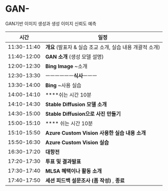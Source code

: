 # GAN-
GAN기반 이미지 생성과 생성 이미지 신뢰도 예측

| 시간         | 일정                               |
|--------------|------------------------------------|
| 11:30-11:40  | **개요** (발표자 & 실습 조교 소개, 실습 내용 개괄적 소개) |
| 11:40-12:00  | **GAN 소개** (생성 모델 설명)                  |
| 12:00-12:30  | **Bing Image** ~소개                       |
| 12:30-13:30  | ㅡㅡㅡㅡㅡㅡ**식사**ㅡㅡㅡ               |
| 13:30-14:00  | **Bing** ~사용 실습                         |
| 14:00-14:10  | ****쉬는 시간 10분                     |
| 14:10-14:30  | **Stable Diffusion 모델 소개**              |
| 14:30-15:00  | **Stable Diffusion으로 사진 만들기**        |
| 15:00-15:10  | **** 쉬는 시간 10분                    |
| 15:10-15:50  | **Azure Custom Vision 사용한 실습 내용 소개** |
| 15:50-16:30  | **Azure Custom Vision 실습**                |
| 16:30-17:20  | **대항전**                                |
| 17:20-17:30  | **투표 및 결과발표**                       |
| 17:30-17:40  | **MLSA 혜택이나 활동 소개**                 |
| 17:40-17:50  | **세션 피드백 설문조사 (폼 작성)** , **종료**     |

